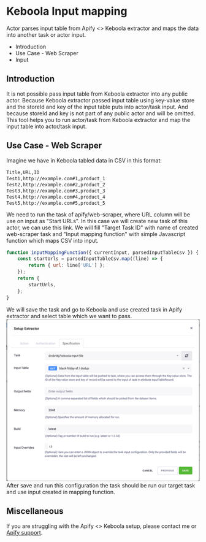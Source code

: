 # Keboola Input mapping

Actor parses input table from Apify <> Keboola extractor and maps the data into another task or actor input.

<!-- toc start -->
- Introduction
- Use Case - Web Scraper
- Input
 <!-- toc end -->

## Introduction

It is not possible pass input table from Keboola extractor into any public actor. Because Keboola extractor passed
input table using key-value store and the storeId and key of the input table puts into actor/task input. And because
storeId and key is not part of any public actor and will be omitted. This tool helps you to run actor/task from Keboola
extractor and map the input table into actor/task input.

## Use Case - Web Scraper

Imagine we have in Keboola tabled data in CSV in this format:
```csv
Title,URL,ID
Test1,http://example.com#1,product_1
Test2,http://example.com#2,product_2
Test3,http://example.com#3,product_3
Test4,http://example.com#4,product_4
Test5,http://example.com#5,product_5
```
We need to run the task of apify/web-scraper, where URL column will be use on input as "Start URLs".
In this case we will create new task of this actor, we can use this link. We will fill
"Target Task ID" with name of created web-scraper task and
"Input mapping function" with simple Javascript function which maps CSV into input.
```javascript
function inputMappingFunction({ currentInput, parsedInputTableCsv }) {
    const startUrls = parsedInputTableCsv.map((line) => {
        return { url: line['URL'] };
    });
    return {
        startUrls,
    };
}
```
We will save the task and go to Keboola and use created task in Apify extractor and select table which we
want to pass.
![Keboola-ex](./keboola-ex.png)
After save and run this configuration the task should be run our target task and use input created in mapping function.

## Miscellaneous

If you are struggling with the Apify <> Keboola setup, please contact me or [Apify support](mailto:support@apify.com).




